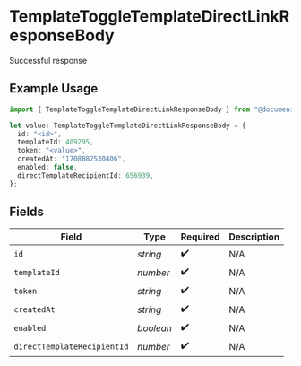 # TemplateToggleTemplateDirectLinkResponseBody

Successful response

## Example Usage

```typescript
import { TemplateToggleTemplateDirectLinkResponseBody } from "@documenso/sdk-typescript/models/operations";

let value: TemplateToggleTemplateDirectLinkResponseBody = {
  id: "<id>",
  templateId: 409295,
  token: "<value>",
  createdAt: "1708882530406",
  enabled: false,
  directTemplateRecipientId: 656939,
};
```

## Fields

| Field                       | Type                        | Required                    | Description                 |
| --------------------------- | --------------------------- | --------------------------- | --------------------------- |
| `id`                        | *string*                    | :heavy_check_mark:          | N/A                         |
| `templateId`                | *number*                    | :heavy_check_mark:          | N/A                         |
| `token`                     | *string*                    | :heavy_check_mark:          | N/A                         |
| `createdAt`                 | *string*                    | :heavy_check_mark:          | N/A                         |
| `enabled`                   | *boolean*                   | :heavy_check_mark:          | N/A                         |
| `directTemplateRecipientId` | *number*                    | :heavy_check_mark:          | N/A                         |